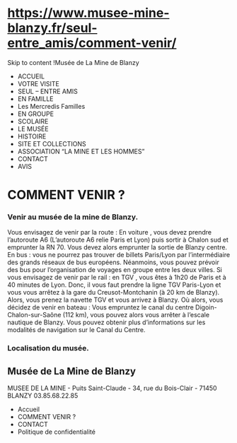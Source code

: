 # https://www.musee-mine-blanzy.fr/seul-entre_amis/comment-venir/

Skip to content
!Musée de La Mine de Blanzy
 * ACCUEIL
 * VOTRE VISITE
 * SEUL – ENTRE AMIS
 * EN FAMILLE
 * Les Mercredis Familles
 * EN GROUPE
 * SCOLAIRE
 * LE MUSÉE
 * HISTOIRE
 * SITE ET COLLECTIONS
 * ASSOCIATION “LA MINE ET LES HOMMES”
 * CONTACT
 * AVIS

# COMMENT VENIR ?
### Venir au musée de la mine de Blanzy.
Vous envisagez de venir par la route :
En voiture , vous devez prendre l’autoroute A6 (L’autoroute A6 relie Paris et Lyon) puis sortir à Chalon sud et emprunter la RN 70. Vous devez alors emprunter la sortie de Blanzy centre.
En bus : vous ne pourrez pas trouver de billets Paris/Lyon par l’intermédiaire des grands réseaux de bus européens. Néanmoins, vous pouvez prévoir des bus pour l’organisation de voyages en groupe entre les deux villes.
Si vous envisagez de venir par le rail :
en TGV , vous êtes à 1h20 de Paris et à 40 minutes de Lyon. Donc, il vous faut prendre la ligne TGV Paris-Lyon et vous vous arrêtez à la gare du Creusot-Montchanin (à 20 km de Blanzy). Alors, vous prenez la navette TGV et vous arrivez à Blanzy.
Où alors, vous décidez de venir en bateau : Vous empruntez le canal du centre Digoin-Chalon-sur-Saône (112 km), vous pouvez alors vous arrêter à l’escale nautique de Blanzy. Vous pouvez obtenir plus d’informations sur les modalités de navigation sur le Canal du Centre.
### Localisation du musée.
## Musée de La Mine de Blanzy
MUSEE DE LA MINE - Puits Saint-Claude - 34, rue du Bois-Clair - 71450 BLANZY
03.85.68.22.85
 * Accueil
 * COMMENT VENIR ?
 * CONTACT
 * Politique de confidentialité
